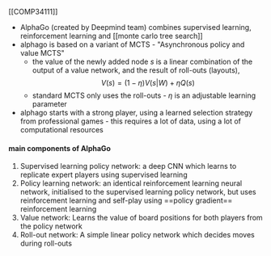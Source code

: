 [[COMP34111]]

- AlphaGo (created by Deepmind team) combines supervised learning, reinforcement learning and [[monte carlo tree search]]
- alphago is based on a variant of MCTS - "Asynchronous policy and value MCTS"
	- the value of the newly added node $s$ is a linear combination of the output of a value network, and the result of roll-outs (layouts),
		$$V(s) = (1-\eta)V(s|W) + \eta Q(s)$$
	- standard MCTS only uses the roll-outs - $\eta$ is an adjustable learning parameter
- alphago starts with a strong player, using a learned selection strategy from professional games - this requires a lot of data, using a lot of computational resources
#### main components of AlphaGo
1. Supervised learning policy network: a deep CNN which learns to replicate expert players using supervised learning
2. Policy learning network: an identical reinforcement learning neural network, initialised to the supervised learning policy network, but uses reinforcement learning and self-play using ==policy gradient== reinforcement learning
3. Value network: Learns the value of board positions for both players from the policy network
4. Roll-out network: A simple linear policy network which decides moves during roll-outs